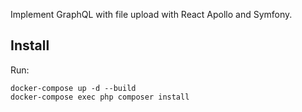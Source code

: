 Implement GraphQL with file upload with React Apollo and Symfony.

## Install

Run:

    docker-compose up -d --build
    docker-compose exec php composer install
